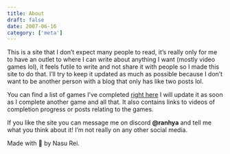 ```yaml
---
title: About
draft: false
date: 2007-06-16
category: ['meta']
---
```

This is a site that I don’t expect many people to read, it’s really only for me to have an outlet to where I can write about anything I want (mostly video games lol), it feels futile to write and not share it with people so I made this site to do that. I’ll try to keep it updated as much as possible because I don’t want to be another person with a blog that only has like two posts lol.

You can find a list of games I’ve completed [right here](/meta/completion/) I will update it as soon as I complete another game and all that. It also contains links to videos of completion progress or posts relating to the games.


If you like the site you can message me on discord  **@ranhya** and tell me what you think about it! I’m not really on any other social media. 

Made with 💟 by Nasu Rei.

